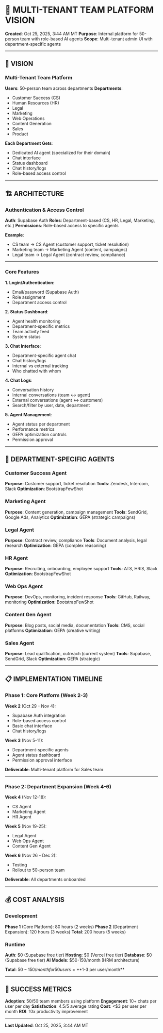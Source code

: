 # 🎨 MULTI-TENANT TEAM PLATFORM VISION

**Created**: Oct 25, 2025, 3:44 AM MT
**Purpose**: Internal platform for 50-person team with role-based AI agents
**Scope**: Multi-tenant admin UI with department-specific agents

---

## 🎯 VISION

### Multi-Tenant Team Platform

**Users**: 50-person team across departments
**Departments**:
- Customer Success (CS)
- Human Resources (HR)
- Legal
- Marketing
- Web Operations
- Content Generation
- Sales
- Product

**Each Department Gets**:
- Dedicated AI agent (specialized for their domain)
- Chat interface
- Status dashboard
- Chat history/logs
- Role-based access control

---

## 🏗️ ARCHITECTURE

### Authentication & Access Control

**Auth**: Supabase Auth
**Roles**: Department-based (CS, HR, Legal, Marketing, etc.)
**Permissions**: Role-based access to specific agents

**Example**:
- CS team → CS Agent (customer support, ticket resolution)
- Marketing team → Marketing Agent (content, campaigns)
- Legal team → Legal Agent (contract review, compliance)

---

### Core Features

**1. Login/Authentication**:
- Email/password (Supabase Auth)
- Role assignment
- Department access control

**2. Status Dashboard**:
- Agent health monitoring
- Department-specific metrics
- Team activity feed
- System status

**3. Chat Interface**:
- Department-specific agent chat
- Chat history/logs
- Internal vs external tracking
- Who chatted with whom

**4. Chat Logs**:
- Conversation history
- Internal conversations (team ↔ agent)
- External conversations (agent ↔ customers)
- Search/filter by user, date, department

**5. Agent Management**:
- Agent status per department
- Performance metrics
- GEPA optimization controls
- Permission approval

---

## 🤖 DEPARTMENT-SPECIFIC AGENTS

### Customer Success Agent

**Purpose**: Customer support, ticket resolution
**Tools**: Zendesk, Intercom, Slack
**Optimization**: BootstrapFewShot

### Marketing Agent

**Purpose**: Content generation, campaign management
**Tools**: SendGrid, Google Ads, Analytics
**Optimization**: GEPA (strategic campaigns)

### Legal Agent

**Purpose**: Contract review, compliance
**Tools**: Document analysis, legal research
**Optimization**: GEPA (complex reasoning)

### HR Agent

**Purpose**: Recruiting, onboarding, employee support
**Tools**: ATS, HRIS, Slack
**Optimization**: BootstrapFewShot

### Web Ops Agent

**Purpose**: DevOps, monitoring, incident response
**Tools**: GitHub, Railway, monitoring
**Optimization**: BootstrapFewShot

### Content Gen Agent

**Purpose**: Blog posts, social media, documentation
**Tools**: CMS, social platforms
**Optimization**: GEPA (creative writing)

### Sales Agent

**Purpose**: Lead qualification, outreach (current system)
**Tools**: Supabase, SendGrid, Slack
**Optimization**: GEPA (strategic)

---

## 📋 IMPLEMENTATION TIMELINE

### Phase 1: Core Platform (Week 2-3)

**Week 2** (Oct 29 - Nov 4):
- Supabase Auth integration
- Role-based access control
- Basic chat interface
- Chat history/logs

**Week 3** (Nov 5-11):
- Department-specific agents
- Agent status dashboard
- Permission approval interface

**Deliverable**: Multi-tenant platform for Sales team

---

### Phase 2: Department Expansion (Week 4-6)

**Week 4** (Nov 12-18):
- CS Agent
- Marketing Agent
- HR Agent

**Week 5** (Nov 19-25):
- Legal Agent
- Web Ops Agent
- Content Gen Agent

**Week 6** (Nov 26 - Dec 2):
- Testing
- Rollout to 50-person team

**Deliverable**: All departments onboarded

---

## 💰 COST ANALYSIS

### Development

**Phase 1** (Core Platform): 80 hours (2 weeks)
**Phase 2** (Department Expansion): 120 hours (3 weeks)
**Total**: 200 hours (5 weeks)

### Runtime

**Auth**: $0 (Supabase free tier)
**Hosting**: $0 (Vercel free tier)
**Database**: $0 (Supabase free tier)
**AI Models**: $50-150/month (HRM architecture)

**Total**: $50-150/month for 50 users = **$1-3 per user/month**

---

## 🎯 SUCCESS METRICS

**Adoption**: 50/50 team members using platform
**Engagement**: 10+ chats per user per day
**Satisfaction**: 4.5/5 average rating
**Cost**: <$3 per user per month
**ROI**: 10x productivity improvement

---

**Last Updated**: Oct 25, 2025, 3:44 AM MT
